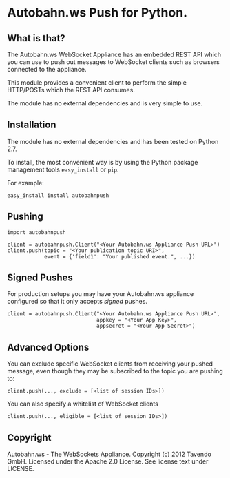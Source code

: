 Autobahn.ws Push for Python.
============================

What is that?
-------------

The Autobahn.ws WebSocket Appliance has an embedded REST API which you can
use to push out messages to WebSocket clients such as browsers connected
to the appliance.

This module provides a convenient client to perform the simple HTTP/POSTs
which the REST API consumes.

The module has no external dependencies and is very simple to use.



Installation
------------

The module has no external dependencies and has been tested on Python 2.7.

To install, the most convenient way is by using the Python package management
tools `easy_install` or `pip`.

For example:

    easy_install install autobahnpush



Pushing
-------

    import autobahnpush

    client = autobahnpush.Client("<Your Autobahn.ws Appliance Push URL>")
    client.push(topic = "<Your publication topic URI>",
                event = {'field1': "Your published event.", ...})


Signed Pushes
-------------

For production setups you may have your Autobahn.ws appliance configured
so that it only accepts _signed_ pushes.

    client = autobahnpush.Client("<Your Autobahn.ws Appliance Push URL>",
                                 appkey = "<Your App Key>",
                                 appsecret = "<Your App Secret>")


Advanced Options
----------------

You can exclude specific WebSocket clients from receiving your pushed
message, even though they may be subscribed to the topic you are
pushing to:

    client.push(..., exclude = [<list of session IDs>])

You can also specify a whitelist of WebSocket clients

    client.push(..., eligible = [<list of session IDs>])



Copyright
---------

Autobahn.ws - The WebSockets Appliance.
Copyright (c) 2012 Tavendo GmbH.
Licensed under the Apache 2.0 License.
See license text under LICENSE.
